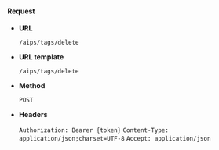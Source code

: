 #### Request

* **URL**

  `/aips/tags/delete`

* **URL template**

  `/aips/tags/delete`

* **Method**

  `POST`

* **Headers**

  `Authorization: Bearer {token}`
  `Content-Type: application/json;charset=UTF-8`
  `Accept: application/json`

